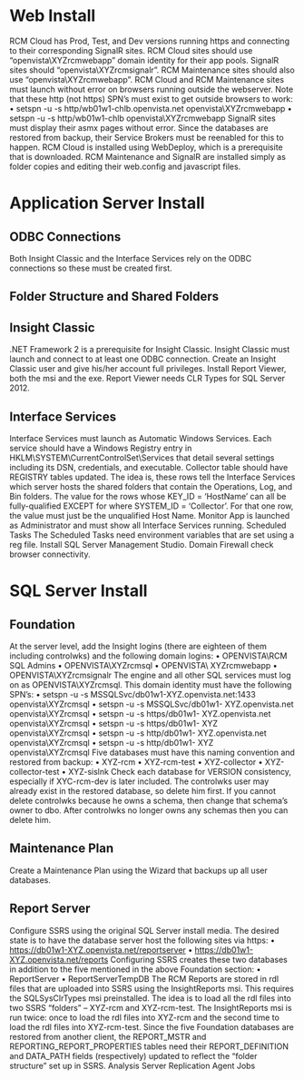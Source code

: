 # Web Install
RCM Cloud has Prod, Test, and Dev versions running https and connecting to their corresponding SignalR sites.
RCM Cloud sites should use “openvista\XYZrcmwebapp” domain identity for their app pools. SignalR sites should “openvista\XYZrcmsignalr”. RCM Maintenance sites should also use “openvista\XYZrcmwebapp”.
RCM Cloud and RCM Maintenance sites must launch without error on browsers running outside the webserver. Note that these http (not https) SPN’s must exist to get outside browsers to work:
•	setspn -u -s http/wb01w1-chlb.openvista.net openvista\XYZrcmwebapp
•	setspn -u -s http/wb01w1-chlb openvista\XYZrcmwebapp
SignalR sites must display their asmx pages without error. Since the databases are restored from backup, their Service Brokers must be reenabled for this to happen.
RCM Cloud is installed using WebDeploy, which is a prerequisite that is downloaded.
RCM Maintenance and SignalR are installed simply as folder copies and editing their web.config and javascript files.
 
# Application Server Install
## ODBC Connections
Both Insight Classic and the Interface Services rely on the ODBC connections so these must be created first.
## Folder Structure and Shared Folders

## Insight Classic
.NET Framework 2 is a prerequisite for Insight Classic.
Insight Classic must launch and connect to at least one ODBC connection.
Create an Insight Classic user and give his/her account full privileges.
Install Report Viewer, both the msi and the exe. Report Viewer needs CLR Types for SQL Server 2012.

## Interface Services
Interface Services must launch as Automatic Windows Services. Each service should have a Windows Registry entry in HKLM\SYSTEM\CurrentControlSet\Services that detail several settings including its DSN, credentials, and executable.
Collector table should have REGISTRY tables updated. The idea is, these rows tell the Interface Services which server hosts the shared folders that contain the Operations, Log, and Bin folders. The value for the rows whose KEY_ID = ‘HostName’ can all be fully-qualified EXCEPT for where SYSTEM_ID = ‘Collector’. For that one row, the value must just be the unqualified Host Name.
Monitor App is launched as Administrator and must show all Interface Services running.
Scheduled Tasks
The Scheduled Tasks need environment variables that are set using a reg file.
Install SQL Server Management Studio.
Domain Firewall check browser connectivity.
 
# SQL Server Install
## Foundation
At the server level, add the Insight logins (there are eighteen of them including controlwks) and the following domain logins:
•	OPENVISTA\RCM SQL Admins
•	OPENVISTA\XYZrcmsql
•	OPENVISTA\ XYZrcmwebapp
•	OPENVISTA\XYZrcmsignalr
The engine and all other SQL services must log on as OPENVISTA\XYZrcmsql. This domain identity must have the following SPN’s:
•	setspn -u -s MSSQLSvc/db01w1-XYZ.openvista.net:1433 openvista\XYZrcmsql
•	setspn -u -s MSSQLSvc/db01w1- XYZ.openvista.net openvista\XYZrcmsql
•	setspn -u -s https/db01w1- XYZ.openvista.net openvista\XYZrcmsql
•	setspn -u -s https/db01w1- XYZ openvista\XYZrcmsql
•	setspn -u -s http/db01w1- XYZ.openvista.net openvista\XYZrcmsql
•	setspn -u -s http/db01w1- XYZ openvista\XYZrcmsql
Five databases must have this naming convention and restored from backup:
•	XYZ-rcm
•	XYZ-rcm-test
•	XYZ-collector
•	XYZ-collector-test
•	XYZ-sislnk
Check each database for VERSION consistency, especially if XYC-rcm-dev is later included.
The controlwks user may already exist in the restored database, so delete him first. If you cannot delete controlwks because he owns a schema, then change that schema’s owner to dbo. After controlwks no longer owns any schemas then you can delete him.
## Maintenance Plan
Create a Maintenance Plan using the Wizard that backups up all user databases.
## Report Server
Configure SSRS using the original SQL Server install media. The desired state is to have the database server host the following sites via https:
•	https://db01w1-XYZ.openvista.net/reportserver
•	https://db01w1-XYZ.openvista.net/reports
Configuring SSRS creates these two databases in addition to the five mentioned in the above Foundation section:
•	ReportServer
•	ReportServerTempDB
The RCM Reports are stored in rdl files that are uploaded into SSRS using the InsightReports msi. This requires the SQLSysClrTypes msi preinstalled. The idea is to load all the rdl files into two SSRS “folders” – XYZ-rcm and XYZ-rcm-test. The InsightReports msi is run twice: once to load the rdl files into XYZ-rcm and the second time to load the rdl files into XYZ-rcm-test.
Since the five Foundation databases are restored from another client, the REPORT_MSTR and REPORTING_REPORT_PROPERTIES tables need their REPORT_DEFINITION and DATA_PATH fields (respectively) updated to reflect the “folder structure” set up in SSRS.
Analysis Server
Replication
Agent Jobs


